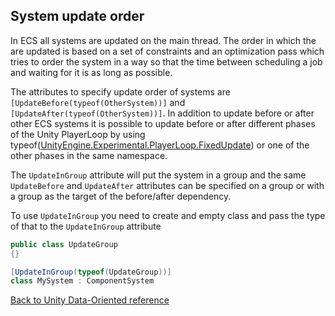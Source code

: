 ## System update order

In ECS all systems are updated on the main thread. The order in which the are updated is based on a set of constraints and an optimization pass which tries to order the system in a way so that the time between scheduling a job and waiting for it is as long as possible.

The attributes to specify update order of systems are ```[UpdateBefore(typeof(OtherSystem))]``` and ```[UpdateAfter(typeof(OtherSystem))]```. In addition to update before or after other ECS systems it is possible to update before or after different phases of the Unity PlayerLoop by using typeof([UnityEngine.Experimental.PlayerLoop.FixedUpdate](https://docs.unity3d.com/2018.1/Documentation/ScriptReference/Experimental.PlayerLoop.FixedUpdate.html)) or one of the other phases in the same namespace.

The `UpdateInGroup` attribute will put the system in a group and the same `UpdateBefore` and `UpdateAfter` attributes can be specified on a group or with a group as the target of the before/after dependency.

To use `UpdateInGroup` you need to create and empty class and pass the type of that to the `UpdateInGroup` attribute

```cs
public class UpdateGroup
{}

[UpdateInGroup(typeof(UpdateGroup))]
class MySystem : ComponentSystem
```

[Back to Unity Data-Oriented reference](index.md)